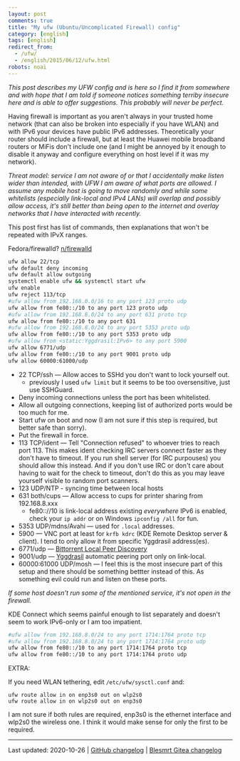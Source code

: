```yaml
---
layout: post
comments: true
title: "My ufw (Ubuntu/Uncomplicated Firewall) config"
category: [english]
tags: [english]
redirect_from:
  - /ufw/
  - /english/2015/06/12/ufw.html
robots: noai
---
```


_This post describes my UFW config and is here so I find it from somewhere and
with hope that I am told if someone notices something terriby insecure here and
is able to offer suggestions. This probably will never be perfect._

Having firewall is important as you aren't always in your trusted home network
(that can also be broken into especially if you have WLAN) and with IPv6 your
devices have public IPv6 addresses. Theoretically your router should include a
firewall, but at least the Huawei mobile broadband routers or MiFis don't
include one (and I might be annoyed by it enough to disable it anyway and
configure everything on host level if it was my network).

_Threat model: service I am not aware of or that I accidentally make listen
wider than intended, with UFW I am aware of what ports are allowed. I assume any
mobile host is going to move randomly and while some whitelists (especially
link-local and IPv4 LANs) will overlap and possibly allow access, it's still
better than being open to the internet and overlay networks that I have
interacted with recently._

This post first has list of commands, then explanations that won't be repeated
with IPvX ranges.

Fedora/firewalld? [n/firewalld](/n/firewalld)

```bash
ufw allow 22/tcp
ufw default deny incoming
ufw default allow outgoing
systemctl enable ufw && systemctl start ufw
ufw enable
ufw reject 113/tcp
#ufw allow from 192.168.0.0/16 to any port 123 proto udp
ufw allow from fe80::/10 to any port 123 proto udp
#ufw allow from 192.168.8.0/24 to any port 631 proto tcp
ufw allow from fe80::/10 to any port 631
#ufw allow from 192.168.8.0/24 to any port 5353 proto udp
ufw allow from fe80::/10 to any port 5353 proto udp
#ufw allow from <static:Yggdrasil:IPv6> to any port 5900
ufw allow 6771/udp
ufw allow from fe80::/10 to any port 9001 proto udp
ufw allow 60000:61000/udp
```

- 22 TCP/ssh — Allow acces to SSHd you don't want to lock yourself out.
  - previously I used `ufw limit` but it seems to be too oversensitive, just use
    SSHGuard.
- Deny incoming connections unless the port has been whitelisted.
- Allow all outgoing connections, keeping list of authorized ports would be too
  much for me.
- Start ufw on boot and now (I am not sure if this step is required, but better
  safe than sorry).
- Put the firewall in force.
- 113 TCP/ident — Tell "Connection refused" to whoever tries to reach port 113.
  This makes ident checking IRC servers connect faster as they don't have to
  timeout. If you run shell server (for IRC purpouses) you should allow this
  instead. And if you don't use IRC or don't care about having to wait for the
  check to timeout, don't do this as you may leave yourself visible to random
  port scanners.
- 123 UDP/NTP - syncing time between local hosts
- 631 both/cups — Allow access to cups for printer sharing from 192.168.8.xxx
  - fe80:://10 is link-local address existing _everywhere_ IPv6 is enabled,
    check your `ip addr` or on Windows `ipconfig /all` for fun.
- 5353 UDP/mdns/Avahi — used for `.local` addresses.
- 5900 — VNC port at least for `krfb kdrc` (KDE Remote Desktop server & client).
  I tend to only allow it from specific Yggdrasil address(es).
- 6771/udp —
  [Bittorrent Local Peer Discovery](http://bittorrent.org/beps/bep_0014.html)
- 9001/udp — [Yggdrasil](https://yggdrasil-network.github.io/) automatic peering
  port only on link-local.
- 60000:61000 UDP/mosh — I feel this is the most insecure part of this setup and
  there should be something bettter instead of this. As something evil could run
  and listen on these ports.

_If some host doesn't run some of the mentioned service, it's not open in the
firewall._

KDE Connect which seems painful enough to list separately and doesn't seem to
work IPv6-only or I am too impatient.

```bash
#ufw allow from 192.168.8.0/24 to any port 1714:1764 proto tcp
#ufw allow from 192.168.8.0/24 to any port 1714:1764 proto udp
ufw allow from fe80::/10 to any port 1714:1764 proto tcp
ufw allow from fe80::/10 to any port 1714:1764 proto udp
```

EXTRA:

If you need WLAN tethering, edit `/etc/ufw/sysctl.conf` and:

```
ufw route allow in on enp3s0 out on wlp2s0
ufw route allow in on wlp2s0 out on enp3s0
```

I am not sure if both rules are required, enp3s0 is the ethernet interface and
wlp2s0 the wireless one. I think it would make sense for only the first to be
required.

---

Last updated: 2020-10-26 |
[GitHub changelog](https://github.com/Mikaela/mikaela.github.io/commits/master/_posts/2015-06-12-ufw.md)
|
[Blesmrt Gitea changelog](https://gitea.blesmrt.net/mikaela/mikaela-info/commits/branch/master/_posts/2015-06-12-ufw.md)
